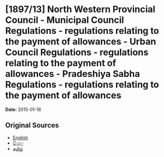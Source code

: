 # [1897/13] North Western Provincial Council - Municipal Council Regulations - regulations relating to the payment of allowances - Urban Council Regulations - regulations relating to the payment of allowances - Pradeshiya Sabha Regulations - regulations relating to the payment of allowances

**Date:** 2015-01-16

## Original Sources

- [English](https://documents.gov.lk/view/extra-gazettes/2015/1/1897-13_E.pdf)
- [සිංහල](https://documents.gov.lk/view/extra-gazettes/2015/1/1897-13_S.pdf)
- [தமிழ்](https://documents.gov.lk/view/extra-gazettes/2015/1/1897-13_T.pdf)
